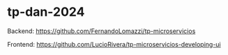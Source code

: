 # tp-dan-2024

 Backend: https://github.com/FernandoLomazzi/tp-microservicios
 
 Frontend: https://github.com/LucioRivera/tp-microservicios-developing-ui

